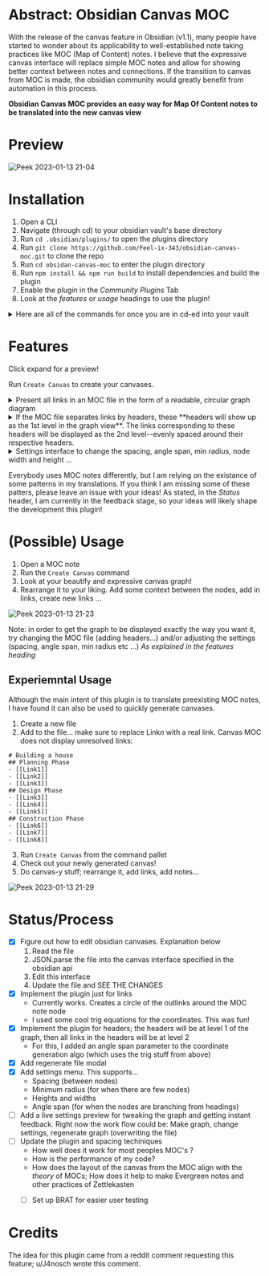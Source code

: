 # Abstract: Obsidian Canvas MOC

With the release of the canvas feature in Obsidian (v1.1), many people have started to wonder about its applicability to well-established note taking practices like MOC (Map of Content) notes. I believe that the expressive canvas interface will replace simple MOC notes and allow for showing better context between notes and connections. If the transition to canvas from MOC is made, the obsidian community would greatly benefit from automation in this process. 

**Obsidian Canvas MOC provides an easy way for Map Of Content notes to be translated into the new canvas view**

# Preview
![Peek 2023-01-13 21-04](https://user-images.githubusercontent.com/88951499/212445796-ec579dee-2ae8-4828-bf60-0914d9843b66.gif)

# Installation

1. Open a CLI
2. Navigate (through cd) to your obsidian vault's base directory
3. Run `cd .obsidian/plugins/` to open the plugins directory
4. Run `git clone https://github.com/Feel-ix-343/obsidian-canvas-moc.git` to clone the repo
5. Run `cd obsidan-canvas-moc` to enter the plugin directory
6. Run `npm install && npm run build` to install dependencies and build the plugin
7. Enable the plugin in the *Community Plugins* Tab
8. Look at the *features* or *usage* headings to use the plugin!

<details><summary>Here are all of the commands for once you are in cd-ed into your vault</summary>
	
```
cd .obsidian/plugins
git clone https://github.com/Feel-ix-343/obsidian-canvas-moc.git
cd obsidian-canvas-moc
npm install && npm run build
```
	
</details>

# Features

Click expand for a preview!

Run `Create Canvas` to create your canvases.

<details><summary>Present all links in an MOC file in the form of a readable, circular graph diagram</summary>

![Peek 2023-01-13 21-10](https://user-images.githubusercontent.com/88951499/212446080-f3ff2dcb-5ad2-46e4-b922-f2f4e2f461f1.gif)

</details>

<details><summary>If the MOC file separates links by headers, these **headers will show up as the 1st level in the graph view**. The links corresponding to these headers will be displayed as the 2nd level--evenly spaced around their respective headers.</summary>

![Peek 2023-01-13 21-12](https://user-images.githubusercontent.com/88951499/212446131-8f79723a-17e4-4543-9381-47c40ecae306.gif)

</details>

<details><summary>Settings interface to change the spacing, angle span, min radius, node width and height ...</summary>

![Peek 2023-01-13 21-17](https://user-images.githubusercontent.com/88951499/212446284-f421e815-b789-4b39-8fae-0d066aa7ebf9.gif)


</details>

Everybody uses MOC notes differently, but I am relying on the existance of some patterns in my translations. If you think I am missing some of these patters, please leave an issue with your ideas! As stated, in the *Status* header, I am currently in the feedback stage, so your ideas will likely shape the development this plugin!

# (Possible) Usage

1. Open a MOC note
2. Run the `Create Canvas` command
3. Look at your beautify and expressive canvas graph!
4. Rearrange it to your liking. Add some context between the nodes, add in links, create new links ...

![Peek 2023-01-13 21-23](https://user-images.githubusercontent.com/88951499/212446561-aa7265d8-188c-4b51-935f-9fe323ca2d23.gif)

Note: in order to get the graph to be displayed exactly the way you want it, try changing the MOC file (adding headers...) and/or adjusting the settings (spacing, angle span, min radius etc ...) *As explained in the features heading*

## Experiemntal Usage
Although the main intent of this plugin is to translate preexisting MOC notes, I have found it can also be used to quickly generate canvases. 

1. Create a new file
2. Add to the file... make sure to replace Link*n* with a real link. Canvas MOC does not display unresolved links: 
```
# Building a house
## Planning Phase
- [[Link1]]
- [[Link2]]
- [[Link3]]
## Design Phase
- [[Link3]]
- [[Link4]]
- [[Link5]]
## Construction Phase
- [[Link6]]
- [[Link7]]
- [[Link8]]
```
3. Run `Create Canvas` from the command pallet
4. Check out your newly generated canvas!
5. Do canvas-y stuff; rearrange it, add links, add notes...


![Peek 2023-01-13 21-29](https://user-images.githubusercontent.com/88951499/212446740-3ecdea73-c0af-4972-80ed-b902a7540b62.gif)

# Status/Process


- [x] Figure out how to edit obsidian canvases. Explanation below
  1. Read the file
  2. JSON.parse the file into the canvas interface specified in the obsidian api
  3. Edit this interface
  4. Update the file and SEE THE CHANGES
- [x] Implement the plugin just for links
  - Currently works. Creates a circle of the outlinks around the MOC note node
  - I used some cool trig equations for the coordinates. This was fun!
- [x] Implement the plugin for headers; the headers will be at level 1 of the graph, then all links in the headers will be at level 2
  - For this, I added an angle span parameter to the coordinate generation algo (which uses the trig stuff from above)
- [x] Add regenerate file modal
- [x] Add settings menu. This supports...
  - Spacing (between nodes)
  - Minimum radius (for when there are few nodes)
  - Heights and widths
  - Angle span (for when the nodes are branching from headings)
- [ ] Add a live settings preview for tweaking the graph and getting instant feedback. Right now the work flow could be: Make graph, change settings, regenerate graph (overwriting the file)
- [ ] Update the plugin and spacing techiniques
  - How well does it work for most peoples MOC's ?
  - How is the performance of my code?
  - How does the layout of the canvas from the MOC align with the *theory* of MOCs; How does it help to make Evergreen notes and other practices of Zettlekasten
  - [ ] Set up BRAT for easier user testing


# Credits

The idea for this plugin came from a reddit comment requesting this feature; u/J4nosch wrote this comment. 
